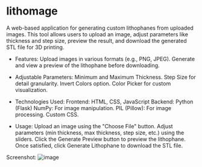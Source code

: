 # lithomage
A web-based application for generating custom lithophanes from uploaded images. This tool allows users to upload an image, adjust parameters like thickness and step size, preview the result, and download the generated STL file for 3D printing.

- Features:
Upload images in various formats (e.g., PNG, JPEG).
Generate and view a preview of the lithophane before downloading.

- Adjustable Parameters:
Minimum and Maximum Thickness.
Step Size for detail granularity.
Invert Colors option.
Color Picker for custom visualization.

- Technologies Used:
Frontend: HTML, CSS, JavaScript
Backend: Python (Flask)
NumPy: For image manipulation.
PIL (Pillow): For image processing.
Custom CSS.

- Usage:
Upload an image using the "Choose File" button.
Adjust parameters (min thickness, max thickness, step size, etc.) using the sliders.
Click the Generate Preview button to preview the lithophane.
Once satisfied, click Generate Lithophane to download the STL file.

Screenshot:
![image](https://github.com/user-attachments/assets/ef98f53a-0dc0-4325-8261-218a016d0ca6)

